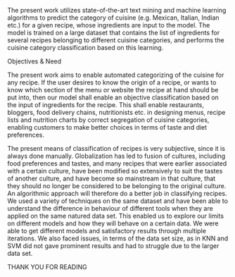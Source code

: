 The present work utilizes state-of-the-art text mining and machine learning algorithms to predict the category of cuisine 
(e.g. Mexican, Italian, Indian etc.) for a given recipe, whose ingredients are input to the model. The model is trained on 
a large dataset that contains the list of ingredients for several recipes belonging to different cuisine categories, and 
performs the cuisine category classification based on this learning.

Objectives & Need

The present work aims to enable automated categorizing of the cuisine for any recipe. If the user desires to know the origin of a recipe,
or wants to know which section of the menu or website the recipe at hand should be put into, then our model shall enable an objective
classification based on the input of ingredients for the recipe. This shall enable restaurants, bloggers, food delivery chains, 
nutritionists etc. in designing menus, recipe lists and nutrition charts by correct segregation of cuisine categories, enabling customers 
to make better choices in terms of taste and diet preferences.

The present means of classification of recipes is very subjective, since it is always done manually. Globalization has led to fusion of 
cultures, including food preferences and tastes, and many recipes that were earlier associated with a certain culture, have been modified 
so extensively to suit the tastes of another culture, and have become so mainstream in that culture, that they should no longer be 
considered to be belonging to the original culture. An algorithmic approach will therefore do a better job in classifying recipes.
We used a variety of techniques on the same dataset and have been able to understand the difference in behaviour of different tools when 
they are applied on the same natured data set. This enabled us to explore our limits on different models and how they will behave on a 
certain data. We were able to get different models and satisfactory results through multiple iterations. We also faced issues, in terms of 
the data set size, as in KNN and SVM did not gave prominent results and had to struggle due to the larger data set.  


THANK YOU FOR READING

